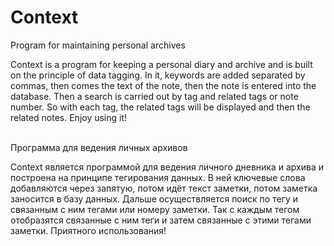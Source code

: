 # Context

Program for maintaining personal archives

Context is a program for keeping a personal diary and archive and is built on the principle of data tagging. In it, keywords are added separated by commas, then comes the text of the note, then the note is entered into the database. Then a search is carried out by tag and related tags or note number. So with each tag, the related tags will be displayed and then the related notes. Enjoy using it!<br>
<br>



Программа для ведения личных архивов

Context является программой для ведения личного дневника и архива и построена на принципе тегирования данных. В ней ключевые слова добавляются через запятую, потом идёт текст заметки, потом заметка заносится в базу данных. Дальше осуществляется поиск по тегу и связанным с ним тегами или номеру заметки. Так с каждым тегом отобразятся связанные с ним теги и затем связанные с этими тегами заметки. Приятного использования!
